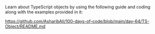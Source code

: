 Learn about TypeScript objects by using the following guide and coding along with the examples provided in it:

https://github.com/AsharibAli/100-days-of-code/blob/main/day-64/TS-Object/README.md